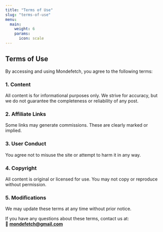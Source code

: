 ```yaml
---
title: "Terms of Use"
slug: "terms-of-use"
menu:
  main:
    weight: 6
    params:
      icon: scale
---
```


## Terms of Use

By accessing and using Mondefetch, you agree to the following terms:

### 1. Content
All content is for informational purposes only. We strive for accuracy, but we do not guarantee the completeness or reliability of any post.

### 2. Affiliate Links
Some links may generate commissions. These are clearly marked or implied.

### 3. User Conduct
You agree not to misuse the site or attempt to harm it in any way.

### 4. Copyright
All content is original or licensed for use. You may not copy or reproduce without permission.

### 5. Modifications
We may update these terms at any time without prior notice.

If you have any questions about these terms, contact us at:  
📧 **mondefetch@gmail.com**
